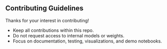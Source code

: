 ## Contributing Guidelines

Thanks for your interest in contributing!

- Keep all contributions within this repo.
- Do not request access to internal models or weights.
- Focus on documentation, testing, visualizations, and demo notebooks.
